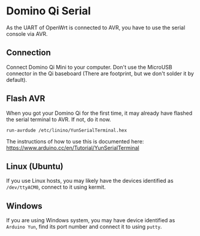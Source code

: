 Domino Qi Serial
============

As the UART of OpenWrt is connected to AVR, you have to use the serial console via AVR.

Connection
-------------

Connect Domino Qi Mini to your computer. Don't use the MicroUSB connector in the Qi baseboard (There are footprint, but we don't solder it by default).

Flash AVR
-----------

When you got your Domino Qi for the first time, it may already have flashed the serial terminal to AVR. If not, do it now.

```
run-avrdude /etc/linino/YunSerialTerminal.hex
```
The instructions of how to use this is documented here: https://www.arduino.cc/en/Tutorial/YunSerialTerminal

Linux (Ubuntu)
---------------

If you use Linux hosts, you may likely have the devices identified as `/dev/ttyACM0`, connect to it using kermit.  

Windows
-------------

If you are using Windows system, you may have device identified as `Arduino Yun`, find its port number and connect it to using `putty`.

